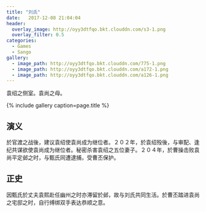 ```yaml
---
title: "刘氏"
date:   2017-12-08 21:04:04
header:
  overlay_image: http://oyy3dtfqo.bkt.clouddn.com/s3-1.png
  overlay_filter: 0.5
categories:
  - Games
  - Sango
gallery:
  - image_path: http://oyy3dtfqo.bkt.clouddn.com/775-1.png
  - image_path: http://oyy3dtfqo.bkt.clouddn.com/a172-1.png
  - image_path: http://oyy3dtfqo.bkt.clouddn.com/a126-1.png
---
```


袁绍之侧室。袁尚之母。

{% include gallery caption=page.title %}

## 演义

於官渡之战後，建议袁绍使袁尚成为继位者。２０２年，於袁绍殁後，与审配、逢纪共谋欲使袁尚成为继位者。秘密杀害袁绍之五位妻子。２０４年，於曹操击败袁尚平定邺之时，与甄氏同遭逮捕，受曹丕保护。

## 正史

因甄氏於丈夫袁熙赴任幽州之时亦滞留於邺，故与刘氏共同生活。於曹丕踏进袁尚之宅邸之时，自行缚绑双手表达恭顺之意。